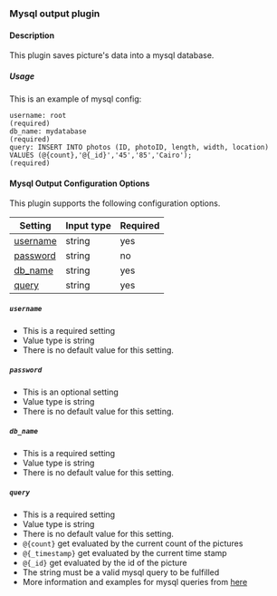 ### Mysql output plugin

#### Description

This plugin saves picture's data into a mysql database.

##### Usage
This is an example of mysql config:

    username: root                                                                                                                                       (required)
    db_name: mydatabase                                                                                                                                  (required)        
    query: INSERT INTO photos (ID, photoID, length, width, location) VALUES (@{count},'@{_id}','45','85','Cairo');                                       (required)
    
#### Mysql Output Configuration Options

This plugin supports the following configuration options.

|Setting   |Input type      |  Required |
|-----------|----------------------|-----------|
| [username](#username)  |  string        | yes     |
| [password](#password)  |  string            |   no     |
| [db_name](#db_name)  |  string        | yes     |
| [query](#query)  |  string            |   yes     |

##### `username`
 * This is a required setting
 * Value type is string
 * There is no default value for this setting.

##### `password`
 * This is an optional setting
 * Value type is string
 * There is no default value for this setting.

##### `db_name`
 * This is a required setting
 * Value type is string
 * There is no default value for this setting.

##### `query`
 * This is a required setting
 * Value type is string
 * There is no default value for this setting.
 * `@{count}` get evaluated by the current count of the pictures
 * `@{_timestamp}` get evaluated by the current time stamp
 * `@{_id}` get evaluated by the id of the picture
 * The string must be a valid mysql query to be fulfilled
 * More information and examples for mysql queries from [here](https://dev.mysql.com/doc/mysql-tutorial-excerpt/5.5/en/examples.html)